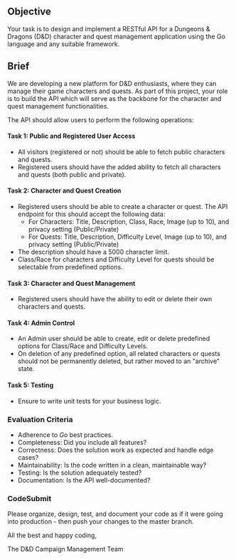 ## Objective

Your task is to design and implement a RESTful API for a Dungeons & Dragons (D&D) character and quest management application using the Go language and any suitable framework.

## Brief

We are developing a new platform for D&D enthusiasts, where they can manage their game characters and quests. As part of this project, your role is to build the API which will serve as the backbone for the character and quest management functionalities. 

The API should allow users to perform the following operations:

#### Task 1: Public and Registered User Access

- All visitors (registered or not) should be able to fetch public characters and quests.
- Registered users should have the added ability to fetch all characters and quests (both public and private).

#### Task 2: Character and Quest Creation

- Registered users should be able to create a character or quest. The API endpoint for this should accept the following data:
    - For Characters: Title, Description, Class, Race, Image (up to 10), and privacy setting (Public/Private)
    - For Quests: Title, Description, Difficulty Level, Image (up to 10), and privacy setting (Public/Private)
- The description should have a 5000 character limit. 
- Class/Race for characters and Difficulty Level for quests should be selectable from predefined options.

#### Task 3: Character and Quest Management

- Registered users should have the ability to edit or delete their own characters and quests.

#### Task 4: Admin Control

- An Admin user should be able to create, edit or delete predefined options for Class/Race and Difficulty Levels.
- On deletion of any predefined option, all related characters or quests should not be permanently deleted, but rather moved to an "archive" state.

#### Task 5: Testing

- Ensure to write unit tests for your business logic.

### Evaluation Criteria

 - Adherence to *Go* best practices.
 - Completeness: Did you include all features?
 - Correctness: Does the solution work as expected and handle edge cases?
 - Maintainability: Is the code written in a clean, maintainable way?
 - Testing: Is the solution adequately tested?
 - Documentation: Is the API well-documented?

### CodeSubmit 

Please organize, design, test, and document your code as if it were
going into production - then push your changes to the master branch.

All the best and happy coding,

The D&D Campaign Management Team
